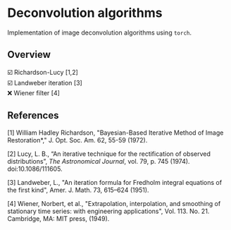 # Deconvolution algorithms
Implementation of image deconvolution algorithms using `torch`.

## Overview

☑️ Richardson-Lucy [1,2]</br>
☑️ Landweber iteration [3]</br>
❌ Wiener filter [4]</br>

## References

[1] William Hadley Richardson, "Bayesian-Based Iterative Method of Image Restoration*," J. Opt. Soc. Am. 62, 55-59 (1972).

[2] Lucy, L. B., “An iterative technique for the rectification of observed distributions”, *The Astronomical Journal*, vol. 79, p. 745 (1974). doi:10.1086/111605.

[3] Landweber, L., "An iteration formula for Fredholm integral equations of the first kind", Amer. J. Math. 73, 615–624 (1951).

[4] Wiener, Norbert, et al., "Extrapolation, interpolation, and smoothing of stationary time series: with engineering applications", Vol. 113. No. 21. Cambridge, MA: MIT press, (1949).
